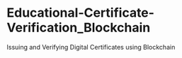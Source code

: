 # Educational-Certificate-Verification_Blockchain
Issuing and Verifying Digital Certificates using Blockchain
